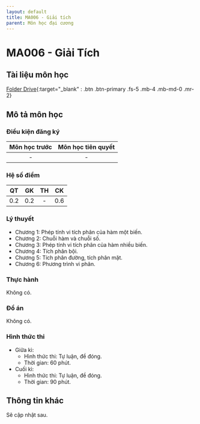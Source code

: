 ```yaml
---
layout: default
title: MA006 - Giải tích
parent: Môn học đại cương
---
```


# MA006 - Giải Tích

## Tài liệu môn học

[Folder Drive](https://drive.google.com/drive/folders/1Fg1KRbawUe6emuC6D5tR-GmTC0b4WdkV?usp=drive_link){:target="_blank" : .btn .btn-primary .fs-5 .mb-4 .mb-md-0 .mr-2}

## Mô tả môn học

### Điều kiện đăng ký

| Môn học trước| Môn học tiên quyết  |
|------|-----|
| <center> - </center>| <center>-</center>|

### Hệ số điểm

| QT   | GK  | TH  | CK  |
|------|-----|-----|-----|
| <center> 0.2 </center>| <center> 0.2 </center>| <center>-</center> | <center> 0.6 </center> |

### Lý thuyết

- Chương 1: Phép tính vi tích phân của hàm một biến.
- Chương 2: Chuỗi hàm và chuỗi số.
- Chương 3: Phép tính vi tích phân của hàm nhiều biến.
- Chương 4: Tích phân bội.
- Chương 5: Tích phân đường, tích phân mặt.
- Chương 6: Phương trình vi phân.

### Thực hành

Không có.

### Đồ án

Không có.

### Hình thức thi

- Giữa kì:
  + Hình thức thi: Tự luận, đề đóng.
  + Thời gian: 60 phút.
- Cuối kì:
  + Hình thức thi: Tự luận, đề đóng.
  + Thời gian: 90 phút.

## Thông tin khác

Sẽ cập nhật sau.
